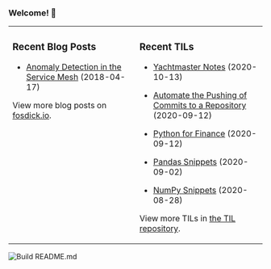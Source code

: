 ### Welcome! 👋
<!--
- 🔭 I’m currently working on ...
- 🌱 I’m currently learning ...
- 👯 I’m looking to collaborate on ...
- 🤔 I’m looking for help with ...
- 💬 Ask me about ...
- 📫 How to reach me: ...
- 😄 Pronouns: ...
- ⚡ Fun fact: ...
-->

<table>
<tr>
<td valign="top" width="50%">

### Recent Blog Posts
<!-- Blog entries start -->
- [Anomaly Detection in the Service Mesh](https://www.fosdick.io/2018/04/17/anomaly-detection-in-the-service-mesh.html) (2018-04-17)
<!-- Blog entries end -->
View more blog posts on [fosdick.io](https://www.fosdick.io/).

</td>

<td valign="top" width="50%">

### Recent TILs
<!-- TILs start -->
- [Yachtmaster Notes](https://github.com/fosdickio/til/blob/main/sailing/yachtmaster-notes.md) (2020-10-13)

- [Automate the Pushing of Commits to a Repository](https://github.com/fosdickio/til/blob/main/github-actions/automate-commit-pushes.md) (2020-09-12)

- [Python for Finance](https://github.com/fosdickio/til/blob/main/python/python-for-finance.md) (2020-09-12)

- [Pandas Snippets](https://github.com/fosdickio/til/blob/main/python/pandas-snippets.md) (2020-09-02)

- [NumPy Snippets](https://github.com/fosdickio/til/blob/main/python/numpy-snippets.md) (2020-08-28)
<!-- TILs end -->
View more TILs in [the TIL repository](https://github.com/fosdickio/til).

</td>
</tr>
</table>

![Build README.md](https://github.com/fosdickio/fosdickio/workflows/Build%20README.md/badge.svg)
